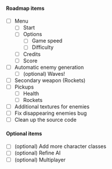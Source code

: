 #### Roadmap items
* [ ] Menu
    - [ ] Start
    - [ ] Options
        - [ ] Game speed
        - [ ] Difficulty
    - [ ] Credits
    - [ ] Score
* [ ] Automatic enemy generation
    - [ ] (optional) Waves!
* [ ] Secondary weapon (Rockets)
* [ ] Pickups
    * [ ] Health
    * [ ] Rockets
* [ ] Additional textures for enemies
* [ ] Fix disappearing enemies bug
* [ ] Clean up the source code

#### Optional items
* [ ] (optional) Add more character classes
* [ ] (optional) Refine AI
* [ ] (optional) Multiplayer
